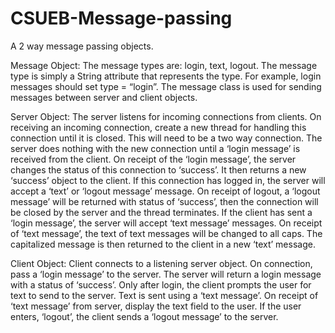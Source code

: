 # CSUEB-Message-passing
A 2 way message passing objects.

Message Object:
The message types are: login, text, logout. The message type is simply a String attribute
that represents the type. For example, login messages should set type = “login”. The
message class is used for sending messages between server and client objects. 

Server Object:
The server listens for incoming connections from clients. On receiving an incoming
connection, create a new thread for handling this connection until it is closed. This will
need to be a two way connection.
The server does nothing with the new connection until a ‘login message’ is received
from the client. On receipt of the ‘login message’, the server changes the status of this
connection to ‘success’. It then returns a new ‘success’ object to the client.
If this connection has logged in, the server will accept a ‘text’ or ‘logout message’
message. On receipt of logout, a ‘logout message’ will be returned with status of
‘success’, then the connection will be closed by the server and the thread terminates.
If the client has sent a ‘login message’, the server will accept ‘text message’ messages.
On receipt of ‘text message’, the text of text messages will be changed to all caps. The
capitalized message is then returned to the client in a new ‘text’ message.


Client Object:
Client connects to a listening server object. On connection, pass a ‘login message’ to
the server. The server will return a login message with a status of ‘success’. Only after
login, the client prompts the user for text to send to the server. Text is sent using a ‘text
message’. On receipt of ‘text message’ from server, display the text field to the user. If
the user enters, ‘logout’, the client sends a ‘logout message’ to the server.
